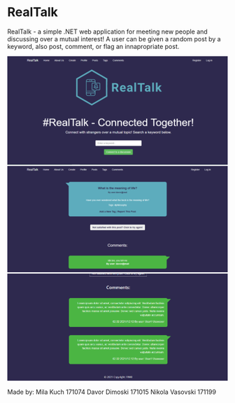 # RealTalk

RealTalk - a simple .NET web application for meeting new people and discussing over a mutual interest!
A user can be given a random post by a keyword, also post, comment, or flag an innapropriate post.

![Screenshot](screenshot_1.png)
![Screenshot](screenshot_2.png)
![Screenshot](screenshot_3.png)

Made by:
Mila Kuch 171074
Davor Dimoski 171015
Nikola Vasovski 171199